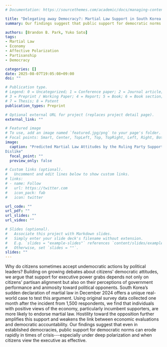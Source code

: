 ```yaml
---
# Documentation: https://sourcethemes.com/academic/docs/managing-content/

title: "Delegating away Democracy?: Martial Law Support in South Korea (Under Review)"
summary: Our findings suggest that public support for democratic norms can erode rapidly in times of crisis---especially under deep polarization

authors: [Brandon B. Park, Yuko Sato]
tags: 
- Martial Law
- Economy
- Affective Polarization
- Partisanship
- Democracy

categories: []
date: 2025-08-07T19:05:08+09:00
doi: ""

# Publication type.
# Legend: 0 = Uncategorized; 1 = Conference paper; 2 = Journal article;
# 3 = Preprint / Working Paper; 4 = Report; 5 = Book; 6 = Book section;
# 7 = Thesis; 8 = Patent
publication_types: Preprint

# Optional external URL for project (replaces project detail page).
external_link: ""

# Featured image
# To use, add an image named `featured.jpg/png` to your page's folder.
# Focal points: Smart, Center, TopLeft, Top, TopRight, Left, Right, BottomLeft, Bottom, BottomRight.
image:
  caption: "Predicted Martial Law Attitudes by the Ruling Party Support and Out-Party
Dislike"
  focal_point: ""
  preview_only: false

# Custom links (optional).
#   Uncomment and edit lines below to show custom links.
# links:
# - name: Follow
#   url: https://twitter.com
#   icon_pack: fab
#   icon: twitter

url_code: ""
url_pdf: ""
url_slides: ""
url_video: ""

# Slides (optional).
#   Associate this project with Markdown slides.
#   Simply enter your slide deck's filename without extension.
#   E.g. `slides = "example-slides"` references `content/slides/example-slides.md`.
#   Otherwise, set `slides = ""`.
slides: ""
---
```


Why do citizens sometimes accept undemocratic actions by political leaders? Building on growing debates about citizens' democratic attitudes, we argue that support for executive power grabs depends not only on citizens' partisan alignment but also on their perceptions of government performance and animosity toward political opponents. South Korea’s sudden declaration of martial law in December 2024 offers a unique real-world case to test this argument. Using original survey data collected one month after the incident from 1,500 respondents, we find that individuals with positive views of the economy, particularly incumbent supporters, are more likely to endorse martial law. Hostility toward the opposition further amplifies this support and weakens the link between economic evaluations and democratic accountability. Our findings suggest that even in established democracies, public support for democratic norms can erode rapidly in times of crisis---especially under deep polarization and when citizens view the executive as effective.